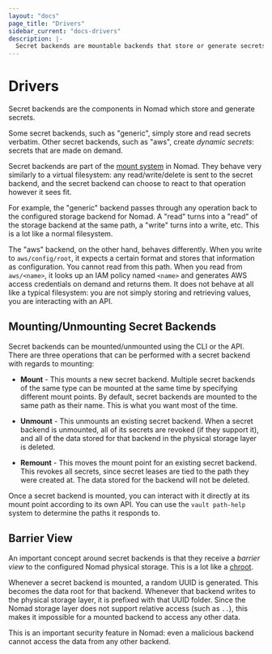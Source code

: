 ```yaml
---
layout: "docs"
page_title: "Drivers"
sidebar_current: "docs-drivers"
description: |-
  Secret backends are mountable backends that store or generate secrets in Nomad.
---
```


# Drivers

Secret backends are the components in Nomad which store and generate
secrets.

Some secret backends, such as "generic", simply store and read
secrets verbatim. Other secret backends, such as "aws", create _dynamic
secrets_: secrets that are made on demand.

Secret backends are part of the
[mount system](#)
in Nomad. They behave very similarly to a virtual filesystem:
any read/write/delete is sent to the secret backend, and the secret
backend can choose to react to that operation however it sees fit.

For example, the "generic" backend passes through any operation back
to the configured storage backend for Nomad. A "read" turns into a
"read" of the storage backend at the same path, a "write" turns into
a write, etc. This is a lot like a normal filesystem.

The "aws" backend, on the other hand, behaves differently. When you
write to `aws/config/root`, it expects a certain format and stores that
information as configuration. You cannot read from this path. When you
read from `aws/<name>`, it looks up an IAM policy named `<name>` and
generates AWS access credentials on demand and returns them. It does not
behave at all like a typical filesystem: you are not simply storing and
retrieving values, you are interacting with an API.

## Mounting/Unmounting Secret Backends

Secret backends can be mounted/unmounted using the CLI or the API.
There are three operations that can be performed with a secret backend
with regards to mounting:

  * **Mount** - This mounts a new secret backend. Multiple secret
    backends of the same type can be mounted at the same time by
    specifying different mount points. By default, secret backends are
    mounted to the same path as their name. This is what you want most
    of the time.

  * **Unmount** - This unmounts an existing secret backend. When a secret
    backend is unmounted, all of its secrets are revoked (if they support
    it), and all of the data stored for that backend in the physical storage
    layer is deleted.

  * **Remount** - This moves the mount point for an existing secret backend.
    This revokes all secrets, since secret leases are tied to the path they
    were created at. The data stored for the backend will not be deleted.

Once a secret backend is mounted, you can interact with it directly
at its mount point according to its own API. You can use the `vault path-help`
system to determine the paths it responds to.

## Barrier View

An important concept around secret backends is that they receive a
_barrier view_ to the configured Nomad physical storage. This is a lot
like a [chroot](http://en.wikipedia.org/wiki/Chroot).

Whenever a secret backend is mounted, a random UUID is generated. This
becomes the data root for that backend. Whenever that backend writes to
the physical storage layer, it is prefixed with that UUID folder. Since
the Nomad storage layer does not support relative access (such as `..`),
this makes it impossible for a mounted backend to access any other data.

This is an important security feature in Nomad: even a malicious backend
cannot access the data from any other backend.

